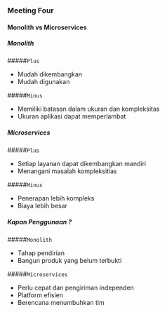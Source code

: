 ### Meeting Four

#### Monolith vs Microservices

##### Monolith
#####`Plus`
* Mudah dikembangkan
* Mudah digunakan

#####`Minus`
* Memiliki batasan dalam ukuran dan kompleksitas
* Ukuran aplikasi dapat memperlambat

##### Microservices
#####`Plus`
* Setiap layanan dapat dikembangkan mandiri
* Menangani masalah kompleksitias

#####`Minus`
* Penerapan lebih kompleks
* Biaya lebih besar

##### Kapan Penggunaan ?

#####`Monolith`
* Tahap pendirian
* Bangun produk yang belum terbukti

#####`Microservices`
* Perlu cepat dan pengiriman independen
* Platform efisien
* Berencana menumbuhkan tim

